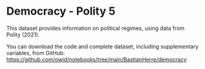 # Democracy - Polity 5

This dataset provides information on political regimes, using data from Polity (2021).

You can download the code and complete dataset, including supplementary variables, from GitHub: https://github.com/owid/notebooks/tree/main/BastianHerre/democracy